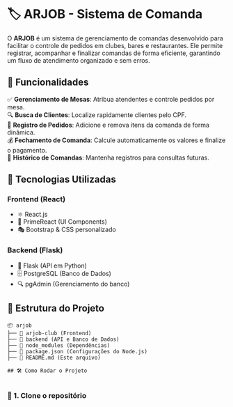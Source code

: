 # 🏷️ ARJOB - Sistema de Comanda

O **ARJOB** é um sistema de gerenciamento de comandas desenvolvido para facilitar o controle de pedidos em clubes, bares e restaurantes. Ele permite registrar, acompanhar e finalizar comandas de forma eficiente, garantindo um fluxo de atendimento organizado e sem erros.

## 📌 Funcionalidades

✅ **Gerenciamento de Mesas**: Atribua atendentes e controle pedidos por mesa.  
🔍 **Busca de Clientes**: Localize rapidamente clientes pelo CPF.  
🛒 **Registro de Pedidos**: Adicione e remova itens da comanda de forma dinâmica.  
💰 **Fechamento de Comanda**: Calcule automaticamente os valores e finalize o pagamento.  
📜 **Histórico de Comandas**: Mantenha registros para consultas futuras.  

## 🚀 Tecnologias Utilizadas

### **Frontend** (React)
- ⚛️ React.js  
- 🎨 PrimeReact (UI Components)  
- 🎭 Bootstrap & CSS personalizado  

### **Backend** (Flask)
- 🐍 Flask (API em Python)  
- 🗄️ PostgreSQL (Banco de Dados)  
- 🔍 pgAdmin (Gerenciamento do banco)  

## 📂 Estrutura do Projeto

```plaintext
📦 arjob
├── 📁 arjob-club (Frontend)
├── 📁 backend (API e Banco de Dados)
├── 📁 node_modules (Dependências)
├── 📄 package.json (Configurações do Node.js)
├── 📄 README.md (Este arquivo)

## 🛠️ Como Rodar o Projeto


```
### 🔹 1. Clone o repositório
``` git clone https://github.com/GuigohC0D3/arjob.git cd arjob
